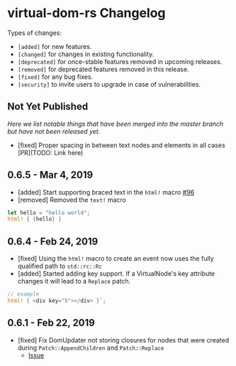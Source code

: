 # virtual-dom-rs Changelog

Types of changes:

- `[added]` for new features.
- `[changed]` for changes in existing functionality.
- `[deprecated]` for once-stable features removed in upcoming releases.
- `[removed]` for deprecated features removed in this release.
- `[fixed]` for any bug fixes.
- `[security]` to invite users to upgrade in case of vulnerabilities.

## Not Yet Published

_Here we list notable things that have been merged into the master branch but have not been released yet._

- [fixed] Proper spacing in between text nodes and elements in all cases [PR](TODO: Link here)

## 0.6.5 - Mar 4, 2019

- [added] Start supporting braced text in the `html!` macro [#96](https://github.com/chinedufn/percy/pull/96)
- [removed] Removed the `text!` macro

 ```rust
 let hello = "hello world";
 html! { {hello} }
 ```


## 0.6.4 - Feb 24, 2019

- [fixed] Using the `html!` macro to create an event now uses the fully qualified path to `std::rc::Rc`
- [added] Started adding key support. If a VirtualNode's key attribute changes it will lead to a `Replace` patch.

```rust
// example
html! { <div key="5"></div> }`;
````

## 0.6.1 - Feb 22, 2019

- [fixed] Fix DomUpdater not storing closures for nodes that were created during `Patch::AppendChildren`
 and `Patch::Replace`
  - [Issue](https://github.com/chinedufn/percy/issues/70)
